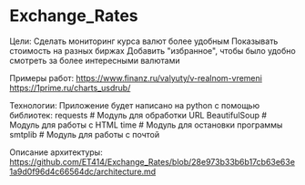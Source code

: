 # Exchange_Rates

Цели:
Сделать мониторинг курса валют более удобным
Показывать стоимость на разных биржах
Добавить "избранное", чтобы было удобно смотреть за более интересными валютами

Примеры работ:
https://www.finanz.ru/valyuty/v-realnom-vremeni
https://1prime.ru/charts_usdrub/

Технологии:
Приложение будет написано на python с помощью библиотек:
  requests # Модуль для обработки URL
  BeautifulSoup # Модуль для работы с HTML
  time # Модуль для остановки программы
  smtplib # Модуль для работы с почтой

Описание архитектуры:
https://github.com/ET414/Exchange_Rates/blob/28e973b33b6b17cb63e63e1a9d0f96d4c66564dc/architecture.md
